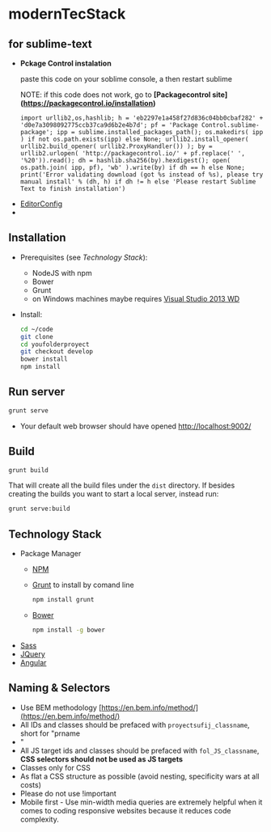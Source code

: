 # modernTecStack

## for sublime-text
- **Pckage Control instalation**

  paste this code on your soblime console, a then restart sublime 
  
  NOTE: if this code does not work, go to **[Packagecontrol site] (https://packagecontrol.io/installation)**

  ```
  import urllib2,os,hashlib; h = 'eb2297e1a458f27d836c04bb0cbaf282' + 'd0e7a3098092775ccb37ca9d6b2e4b7d'; pf = 'Package Control.sublime-package'; ipp = sublime.installed_packages_path(); os.makedirs( ipp ) if not os.path.exists(ipp) else None; urllib2.install_opener( urllib2.build_opener( urllib2.ProxyHandler()) ); by = urllib2.urlopen( 'http://packagecontrol.io/' + pf.replace(' ', '%20')).read(); dh = hashlib.sha256(by).hexdigest(); open( os.path.join( ipp, pf), 'wb' ).write(by) if dh == h else None; print('Error validating download (got %s instead of %s), please try manual install' % (dh, h) if dh != h else 'Please restart Sublime Text to finish installation')
  ```
* [EditorConfig](http://editorconfig.org/)
* 

Installation
------------

- Prerequisites (see _Technology Stack_):

    * NodeJS with npm
    * Bower
    * Grunt
    * on Windows machines maybe requires [Visual Studio 2013 WD](https://www.visualstudio.com/downloads/download-visual-studio-vs#d-express-windows-desktop)

- Install:
    ```bash
    cd ~/code
    git clone 
    cd youfolderproyect
    git checkout develop
    bower install
    npm install
    ```

Run server
----------

```bash
grunt serve
```

- Your default web browser should have opened [http://localhost:9002/](http://localhost:9002/)

Build
-----

```bash
grunt build
```

That will create all the build files under the `dist` directory.
If besides creating the builds you want to start a local server, instead run:

```bash
grunt serve:build
```

Technology Stack
---------------
- Package Manager
  - [NPM](http://npmjs.org "NPM")
  - [Grunt](http://gruntjs.com "Grunt") to install by comand line
  
    ```bash
    npm install grunt
    ```
  - [Bower](http://bower.io "Bower")
  
    ```bash
    npm install -g bower
    ```
- [Sass](http://sass-lang.com "Sass")
- [JQuery](http://jquery.com "JQuery")
- [Angular](https://angularjs.org "Angular")


Naming & Selectors
------------------
- Use BEM methodology [https://en.bem.info/method/](https://en.bem.info/method/)
- All IDs and classes should be prefaced with `proyectsufij_classname`, short for "prname
- "
- All JS target ids and classes should be prefaced with `fol_JS_classname`, **CSS selectors should not be used as JS targets**
- Classes only for CSS
- As flat a CSS structure as possible (avoid nesting, specificity wars at all costs)
- Please do not use !important
- Mobile first - Use min-width media queries are extremely helpful when it comes to coding responsive websites because it reduces code complexity.
